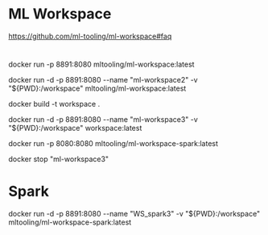 # ML Workspace

https://github.com/ml-tooling/ml-workspace#faq

# 

docker run -p 8891:8080 mltooling/ml-workspace:latest

docker run -d -p 8891:8080 --name "ml-workspace2" -v "${PWD}:/workspace" mltooling/ml-workspace:latest


docker build -t workspace .

docker run -d -p 8891:8080 --name "ml-workspace3" -v "${PWD}:/workspace" workspace:latest

docker run -p 8080:8080 mltooling/ml-workspace-spark:latest

docker stop "ml-workspace3"



# Spark

docker run -d -p 8891:8080 --name "WS_spark3" -v "${PWD}:/workspace" mltooling/ml-workspace-spark:latest

